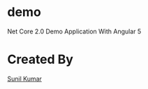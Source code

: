 # demo
Net Core 2.0 Demo Application With Angular 5


# Created By
[Sunil Kumar](https://www.linkedin.com/in/sunil-lunayach/)
